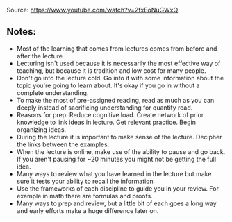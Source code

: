 
Source: https://www.youtube.com/watch?v=2fxEoNuGWxQ

## Notes: 
- Most of the learning that comes from lectures comes from before and after the lecture 
- Lecturing isn't used because it is necessarily the most effective way of teaching, but because it is tradition and low cost for many people.
- Don't go into the lecture cold. Go into it with some information about the topic you're going to learn about. It's okay if you go in without a complete understanding.
- To make the most of pre-assigned reading, read as much as you can deeply instead of sacrificing understanding for quantity read. 
- Reasons for prep: Reduce cognitive load. Create network of prior knowledge to link ideas in lecture. Get relevant practice. Begin organizing ideas.
- During the lecture it is important to make sense of the lecture. Decipher the links between the examples.
- When the lecture is online, make use of the ability to pause and go back. If you aren't pausing for ~20 minutes you might not be getting the full idea. 
- Many ways to review what you have learned in the lecture but make sure it tests your ability to recall the information 
- Use the frameworks of each discipline to guide you in your review. For example in math there are formulas and proofs. 
- Many ways to prep and review, but a little bit of each goes a long way and early efforts make a huge difference later on. 